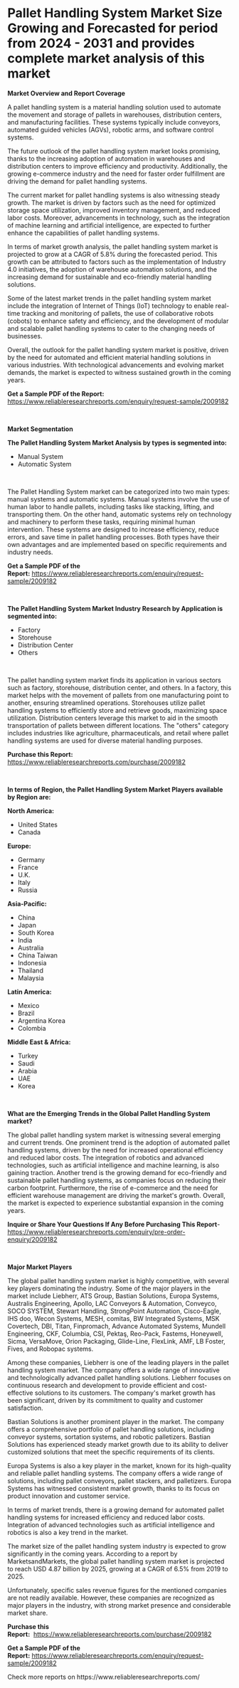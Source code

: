 <p><h1>Pallet Handling System Market Size Growing and Forecasted for period from 2024 - 2031 and provides complete market analysis of this market</h1></p><p><strong>Market Overview and Report Coverage</strong></p>
<p><p>A pallet handling system is a material handling solution used to automate the movement and storage of pallets in warehouses, distribution centers, and manufacturing facilities. These systems typically include conveyors, automated guided vehicles (AGVs), robotic arms, and software control systems.</p><p>The future outlook of the pallet handling system market looks promising, thanks to the increasing adoption of automation in warehouses and distribution centers to improve efficiency and productivity. Additionally, the growing e-commerce industry and the need for faster order fulfillment are driving the demand for pallet handling systems.</p><p>The current market for pallet handling systems is also witnessing steady growth. The market is driven by factors such as the need for optimized storage space utilization, improved inventory management, and reduced labor costs. Moreover, advancements in technology, such as the integration of machine learning and artificial intelligence, are expected to further enhance the capabilities of pallet handling systems.</p><p>In terms of market growth analysis, the pallet handling system market is projected to grow at a CAGR of 5.8% during the forecasted period. This growth can be attributed to factors such as the implementation of Industry 4.0 initiatives, the adoption of warehouse automation solutions, and the increasing demand for sustainable and eco-friendly material handling solutions.</p><p>Some of the latest market trends in the pallet handling system market include the integration of Internet of Things (IoT) technology to enable real-time tracking and monitoring of pallets, the use of collaborative robots (cobots) to enhance safety and efficiency, and the development of modular and scalable pallet handling systems to cater to the changing needs of businesses.</p><p>Overall, the outlook for the pallet handling system market is positive, driven by the need for automated and efficient material handling solutions in various industries. With technological advancements and evolving market demands, the market is expected to witness sustained growth in the coming years.</p></p>
<p><strong>Get a Sample PDF of the Report:</strong> <a href="https://www.reliableresearchreports.com/enquiry/request-sample/2009182">https://www.reliableresearchreports.com/enquiry/request-sample/2009182</a></p>
<p>&nbsp;</p>
<p><strong>Market Segmentation</strong></p>
<p><strong>The Pallet Handling System Market Analysis by types is segmented into:</strong></p>
<p><ul><li>Manual System</li><li>Automatic System</li></ul></p>
<p>&nbsp;</p>
<p><p>The Pallet Handling System market can be categorized into two main types: manual systems and automatic systems. Manual systems involve the use of human labor to handle pallets, including tasks like stacking, lifting, and transporting them. On the other hand, automatic systems rely on technology and machinery to perform these tasks, requiring minimal human intervention. These systems are designed to increase efficiency, reduce errors, and save time in pallet handling processes. Both types have their own advantages and are implemented based on specific requirements and industry needs.</p></p>
<p><strong>Get a Sample PDF of the Report:</strong>&nbsp;<a href="https://www.reliableresearchreports.com/enquiry/request-sample/2009182">https://www.reliableresearchreports.com/enquiry/request-sample/2009182</a></p>
<p>&nbsp;</p>
<p><strong>The Pallet Handling System Market Industry Research by Application is segmented into:</strong></p>
<p><ul><li>Factory</li><li>Storehouse</li><li>Distribution Center</li><li>Others</li></ul></p>
<p>&nbsp;</p>
<p><p>The pallet handling system market finds its application in various sectors such as factory, storehouse, distribution center, and others. In a factory, this market helps with the movement of pallets from one manufacturing point to another, ensuring streamlined operations. Storehouses utilize pallet handling systems to efficiently store and retrieve goods, maximizing space utilization. Distribution centers leverage this market to aid in the smooth transportation of pallets between different locations. The "others" category includes industries like agriculture, pharmaceuticals, and retail where pallet handling systems are used for diverse material handling purposes.</p></p>
<p><strong>Purchase this Report:</strong>&nbsp; <a href="https://www.reliableresearchreports.com/purchase/2009182">https://www.reliableresearchreports.com/purchase/2009182</a></p>
<p>&nbsp;</p>
<p><strong>In terms of Region, the Pallet Handling System Market Players available by Region are:</strong></p>
<p>
    <p> <strong> North America: </strong>
        <ul>
            <li>United States</li>
            <li>Canada</li>
        </ul>
        </p> 
    <p> <strong> Europe: </strong>
        <ul>
            <li>Germany</li>
            <li>France</li>
            <li>U.K.</li>
            <li>Italy</li>
            <li>Russia</li>
        </ul>
        </p> 
    <p> <strong> Asia-Pacific: </strong>
        <ul>
            <li>China</li>
            <li>Japan</li>
            <li>South Korea</li>
            <li>India</li>
            <li>Australia</li>
            <li>China Taiwan</li>
            <li>Indonesia</li>
            <li>Thailand</li>
            <li>Malaysia</li>
        </ul>
        </p> 
    <p> <strong> Latin America: </strong>
        <ul>
            <li>Mexico</li>
            <li>Brazil</li>
            <li>Argentina Korea</li>
            <li>Colombia</li>
        </ul>
        </p> 
    <p> <strong> Middle East & Africa: </strong>
        <ul>
            <li>Turkey</li>
            <li>Saudi</li>
            <li>Arabia</li>
            <li>UAE</li>
            <li>Korea</li>
        </ul>
    </p>
    </p>
<p>&nbsp;</p>
<p><strong>What are the Emerging Trends in the Global Pallet Handling System market?</strong></p>
<p><p>The global pallet handling system market is witnessing several emerging and current trends. One prominent trend is the adoption of automated pallet handling systems, driven by the need for increased operational efficiency and reduced labor costs. The integration of robotics and advanced technologies, such as artificial intelligence and machine learning, is also gaining traction. Another trend is the growing demand for eco-friendly and sustainable pallet handling systems, as companies focus on reducing their carbon footprint. Furthermore, the rise of e-commerce and the need for efficient warehouse management are driving the market's growth. Overall, the market is expected to experience substantial expansion in the coming years.</p></p>
<p><strong>Inquire or Share Your Questions If Any Before Purchasing This Report</strong>- <a href="https://www.reliableresearchreports.com/enquiry/pre-order-enquiry/2009182">https://www.reliableresearchreports.com/enquiry/pre-order-enquiry/2009182</a></p>
<p>&nbsp;</p>
<p><strong>Major Market Players</strong></p>
<p><p>The global pallet handling system market is highly competitive, with several key players dominating the industry. Some of the major players in the market include Liebherr, ATS Group, Bastian Solutions, Europa Systems, Australis Engineering, Apollo, LAC Conveyors & Automation, Conveyco, SOCO SYSTEM, Stewart Handling, StrongPoint Automation, Cisco-Eagle, IHS doo, Wecon Systems, MESH, comitas, BW Integrated Systems, MSK Covertech, DBI, Titan, Finpromach, Advance Automated Systems, Mundell Engineering, CKF, Columbia, CSI, Pektaş, Reo-Pack, Fastems, Honeywell, Sicma, VersaMove, Orion Packaging, Glide-Line, FlexLink, AMF, LB Foster, Fives, and Robopac systems.</p><p>Among these companies, Liebherr is one of the leading players in the pallet handling system market. The company offers a wide range of innovative and technologically advanced pallet handling solutions. Liebherr focuses on continuous research and development to provide efficient and cost-effective solutions to its customers. The company's market growth has been significant, driven by its commitment to quality and customer satisfaction.</p><p>Bastian Solutions is another prominent player in the market. The company offers a comprehensive portfolio of pallet handling solutions, including conveyor systems, sortation systems, and robotic palletizers. Bastian Solutions has experienced steady market growth due to its ability to deliver customized solutions that meet the specific requirements of its clients.</p><p>Europa Systems is also a key player in the market, known for its high-quality and reliable pallet handling systems. The company offers a wide range of solutions, including pallet conveyors, pallet stackers, and palletizers. Europa Systems has witnessed consistent market growth, thanks to its focus on product innovation and customer service.</p><p>In terms of market trends, there is a growing demand for automated pallet handling systems for increased efficiency and reduced labor costs. Integration of advanced technologies such as artificial intelligence and robotics is also a key trend in the market.</p><p>The market size of the pallet handling system industry is expected to grow significantly in the coming years. According to a report by MarketsandMarkets, the global pallet handling system market is projected to reach USD 4.87 billion by 2025, growing at a CAGR of 6.5% from 2019 to 2025.</p><p>Unfortunately, specific sales revenue figures for the mentioned companies are not readily available. However, these companies are recognized as major players in the industry, with strong market presence and considerable market share.</p></p>
<p><strong>Purchase this Report:</strong>&nbsp;&nbsp;<a href="https://www.reliableresearchreports.com/purchase/2009182">https://www.reliableresearchreports.com/purchase/2009182</a></p>
<p></p>
<p><strong>Get a Sample PDF of the Report:</strong>&nbsp;<a href="https://www.reliableresearchreports.com/enquiry/request-sample/2009182">https://www.reliableresearchreports.com/enquiry/request-sample/2009182</a></p>
<p>Check more reports on https://www.reliableresearchreports.com/</p>